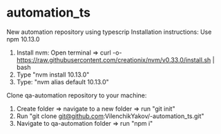 # automation_ts
New automation repository using typescrip
Installation instructions:
Use npm 10.13.0
1. Install nvm: Open terminal => curl -o- https://raw.githubusercontent.com/creationix/nvm/v0.33.0/install.sh | bash
2. Type "nvm install 10.13.0"
3. Type: "nvm alias default 10.13.0"

Clone qa-automation repository to your machine:
1. Create folder => navigate to a new folder => run "git init"
2. Run "git clone git@github.com:VilenchikYakov/-automation_ts.git"
3. Navigate to qa-automation folder => run "npm i"

